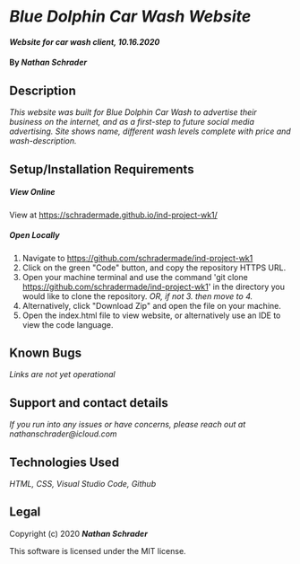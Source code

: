 # _Blue Dolphin Car Wash Website_

#### _Website for car wash client, 10.16.2020_

#### By _**Nathan Schrader**_

## Description

_This website was built for Blue Dolphin Car Wash to advertise their business on the internet, and as a first-step to future social media advertising. Site shows name, different wash levels complete with price and wash-description._

## Setup/Installation Requirements
##### View Online
View at https://schradermade.github.io/ind-project-wk1/

##### Open Locally
1.   Navigate to https://github.com/schradermade/ind-project-wk1
2.   Click on the green "Code" button, and copy the repository HTTPS URL.
3. Open your machine terminal and use the command 'git clone https://github.com/schradermade/ind-project-wk1' in the directory you would like to clone the repository.
_OR, if not 3. then move to 4._
4. Alternatively, click "Download Zip" and open the file on your machine.
5.   Open the index.html file to view website, or alternatively use an IDE to view the code language.

## Known Bugs

_Links are not yet operational_

## Support and contact details

_If you run into any issues or have concerns, please reach out at nathanschrader@icloud.com_

## Technologies Used

_HTML, CSS, Visual Studio Code, Github_

## Legal
Copyright (c) 2020 **_Nathan Schrader_**

This software is licensed under the MIT license.
